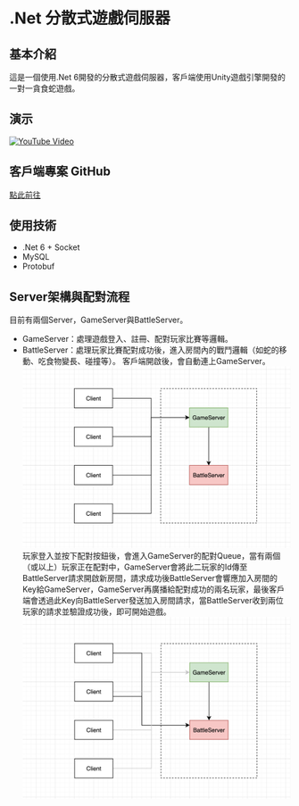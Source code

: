 # .Net 分散式遊戲伺服器
## 基本介紹
這是一個使用.Net 6開發的分散式遊戲伺服器，客戶端使用Unity遊戲引擎開發的一對一貪食蛇遊戲。
## 演示
[![YouTube Video](https://img.youtube.com/vi/Dv9zCdYHg8Q/0.jpg)](https://www.youtube.com/watch?v=Dv9zCdYHg8Q)
## 客戶端專案 GitHub
[點此前往](https://github.com/lin900822/LittleOnlineGame)
## 使用技術
- .Net 6 + Socket
- MySQL
- Protobuf
## Server架構與配對流程
目前有兩個Server，GameServer與BattleServer。
- GameServer：處理遊戲登入、註冊、配對玩家比賽等邏輯。
- BattleServer：處理玩家比賽配對成功後，進入房間內的戰鬥邏輯（如蛇的移動、吃食物變長、碰撞等）。
客戶端開啟後，會自動連上GameServer。
![](./images/01.png)
玩家登入並按下配對按鈕後，會進入GameServer的配對Queue，當有兩個（或以上）玩家正在配對中，GameServer會將此二玩家的Id傳至BattleServer請求開啟新房間，請求成功後BattleServer會響應加入房間的Key給GameServer，GameServer再廣播給配對成功的兩名玩家，最後客戶端會透過此Key向BattleServer發送加入房間請求，當BattleServer收到兩位玩家的請求並驗證成功後，即可開始遊戲。
![](./images/02.png)